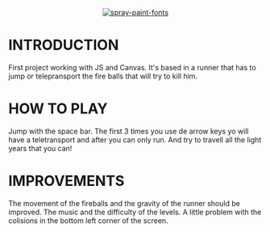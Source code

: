
<p align="center">
  <a href="https://fontmeme.com/spray-paint-fonts/"><img src="https://fontmeme.com/permalink/190908/c717dea6adb9cc97927cbe6f7fa6d4e5.png" alt="spray-paint-fonts" border="0"></a>
</p>

# INTRODUCTION
First project working with JS and Canvas. It's based in a runner that has to jump or telepransport the fire balls that will try to kill him.

# HOW TO PLAY
Jump with the space bar.
The first 3 times you use de arrow keys yo will have a teletransport and after you can only run.
And try to travell all the light years that you can!

# IMPROVEMENTS
The movement of the fireballs and the gravity of the runner should be improved.
The music and the difficulty of the levels.
A little problem with the colisions in the bottom left corner of the screen.



<br><br>

